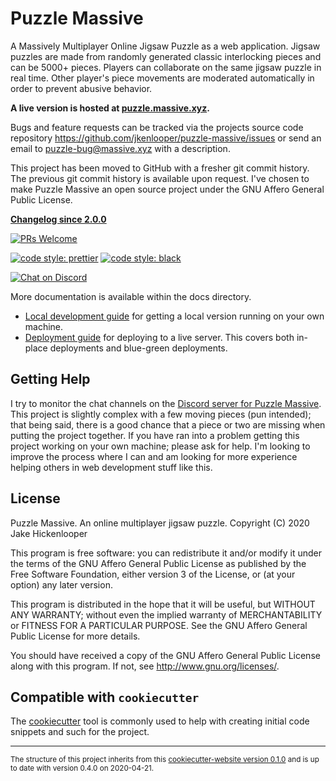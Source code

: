 # Puzzle Massive

A Massively Multiplayer Online Jigsaw Puzzle as a web application. Jigsaw
puzzles are made from randomly generated classic interlocking pieces and can be
5000+ pieces. Players can collaborate on the same jigsaw puzzle in real time.
Other player's piece movements are moderated automatically in order to prevent
abusive behavior.

**A live version is hosted at [puzzle.massive.xyz](http://puzzle.massive.xyz).**

Bugs and feature requests can be tracked via the projects source code repository
https://github.com/jkenlooper/puzzle-massive/issues
or send an email to puzzle-bug@massive.xyz with a description.

This project has been moved to GitHub with a fresher git commit history. The
previous git commit history is available upon request. I've chosen to make
Puzzle Massive an open source project under the GNU Affero General Public
License.

**[Changelog since 2.0.0](CHANGELOG.md)**

[![PRs Welcome](https://img.shields.io/badge/PRs-welcome-brightgreen.svg?style=flat-square)](http://makeapullrequest.com)

[![code style: prettier](https://img.shields.io/badge/code%20style-prettier-ff69b4.svg)](https://github.com/prettier/prettier)
[![code style: black](https://img.shields.io/badge/code%20style-black-000000.svg)](https://github.com/python/black)

[![Chat on Discord](https://img.shields.io/badge/chat-on%20Discord-green.svg)](https://discord.gg/uVhE2Kd)

More documentation is available within the docs directory.

- [Local development guide](docs/development.md) for getting a local version
  running on your own machine.
- [Deployment guide](docs/deployment.md) for deploying to a live server. This
  covers both in-place deployments and blue-green deployments.

## Getting Help

I try to monitor the chat channels on the [Discord server for Puzzle
Massive](https://discord.gg/uVhE2Kd). This project is slightly complex with
a few moving pieces (pun intended); that being said, there is a good chance that
a piece or two are missing when putting the project together. If you have ran
into a problem getting this project working on your own machine; please ask for
help. I'm looking to improve the process where I can and am looking for more
experience helping others in web development stuff like this.

## License

Puzzle Massive. An online multiplayer jigsaw puzzle.
Copyright (C) 2020 Jake Hickenlooper

This program is free software: you can redistribute it and/or modify
it under the terms of the GNU Affero General Public License as
published by the Free Software Foundation, either version 3 of the
License, or (at your option) any later version.

This program is distributed in the hope that it will be useful,
but WITHOUT ANY WARRANTY; without even the implied warranty of
MERCHANTABILITY or FITNESS FOR A PARTICULAR PURPOSE. See the
GNU Affero General Public License for more details.

You should have received a copy of the GNU Affero General Public License
along with this program. If not, see <http://www.gnu.org/licenses/>.

## Compatible with `cookiecutter`

The [cookiecutter](https://github.com/cookiecutter/cookiecutter) tool is commonly used to help with creating initial code
snippets and such for the project.

---

<small>The structure of this project inherits from this
[cookiecutter-website version 0.1.0](https://github.com/jkenlooper/cookiecutter-website)
and is up to date with version 0.4.0 on 2020-04-21.</small>
